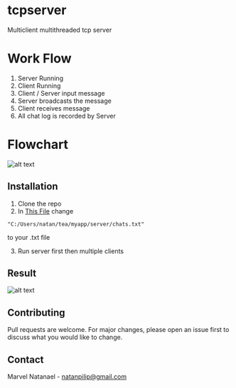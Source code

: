 # tcpserver
Multiclient multithreaded tcp server
# Work Flow
1. Server Running
2. Client Running
3. Client / Server input message
4. Server broadcasts the message
5. Client receives message
6. All chat log is recorded by Server
# Flowchart
![alt text](https://github.com/marvel-natanael/tcpserver/blob/main/tcpflow%20(1).png?raw=true)
## Installation
1. Clone the repo
2. In [This File](/server/server.cs) change
```
"C:/Users/natan/tea/myapp/server/chats.txt"
```
to your .txt file

3. Run server first then multiple clients
## Result
![alt text](https://github.com/marvel-natanael/tcpserver/blob/main/Image%201.png?raw=true)
## Contributing
Pull requests are welcome. For major changes, please open an issue first to discuss what you would like to change.

## Contact
Marvel Natanael - natanpilip@gmail.com

